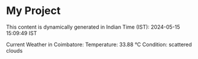 # My Project

This content is dynamically generated in Indian Time (IST): 2024-05-15 15:09:49 IST


Current Weather in Coimbatore:
Temperature: 33.88 °C
Condition: scattered clouds
